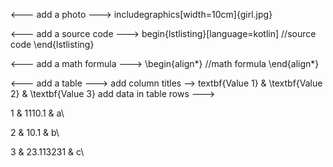 <--- add a photo --->
includegraphics[width=10cm]{girl.jpg}


 <--- add a source code --->
begin{lstlisting}[language=kotlin] 
 //source code
\end{lstlisting}


<--- add a math formula --->
\begin{align*}
  //math formula
\end{align*}


<--- add a table --->
add column titles --> textbf{Value 1} & \textbf{Value 2} & \textbf{Value 3}
add data in table rows --->

1 & 1110.1 & a\\

2 & 10.1 & b\\

3 & 23.113231 & c\\


